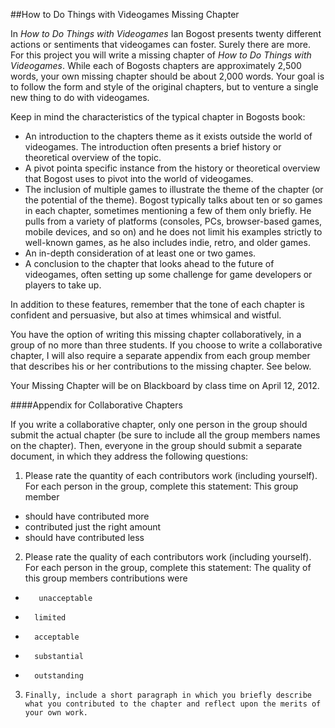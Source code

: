 ##How to Do Things with Videogames Missing ChapterIn *How to Do Things with Videogames* Ian Bogost presents twenty different actions or sentiments that videogames can foster. Surely there are more. For this project you will write a missing chapter of *How to Do Things with Videogames*. While each of Bogosts chapters are approximately 2,500 words, your own missing chapter should be about 2,000 words. Your goal is to follow the form and style of the original chapters, but to venture a single new thing to do with videogames.Keep in mind the characteristics of the typical chapter in Bogosts book:* An introduction to the chapters theme as it exists outside the world of videogames. The introduction often presents a brief history or theoretical overview of the topic.* A pivot pointa specific instance from the history or theoretical overview that Bogost uses to pivot into the world of videogames.* The inclusion of multiple games to illustrate the theme of the chapter (or the potential of the theme). Bogost typically talks about ten or so games in each chapter, sometimes mentioning a few of them only briefly. He pulls from a variety of platforms (consoles, PCs, browser-based games, mobile devices, and so on) and he does not limit his examples strictly to well-known games, as he also includes indie, retro, and older games.* An in-depth consideration of at least one or two games.* A conclusion to the chapter that looks ahead to the future of videogames, often setting up some challenge for game developers or players to take up.In addition to these features, remember that the tone of each chapter is confident and persuasive, but also at times whimsical and wistful.You have the option of writing this missing chapter collaboratively, in a group of no more than three students. If you choose to write a collaborative chapter, I will also require a separate appendix from each group member that describes his or her contributions to the missing chapter. See below.Your Missing Chapter will be on Blackboard by class time on April 12, 2012.####Appendix for Collaborative ChaptersIf you write a collaborative chapter, only one person in the group should submit the actual chapter (be sure to include all the group members names on the chapter). Then, everyone in the group should submit a separate document, in which they address the following questions:1. Please rate the quantity of each contributors work (including yourself). For each person in the group, complete this statement: This group member * should have contributed more  * contributed just the right amount  * should have contributed less2. Please rate the quality of each contributors work (including yourself). For each person in the group, complete this statement: The quality of this group members contributions were *        unacceptable *       limited *       acceptable *       substantial *       outstanding3.     Finally, include a short paragraph in which you briefly describe what you contributed to the chapter and reflect upon the merits of your own work.